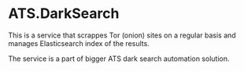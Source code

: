 # ATS.DarkSearch

This is a service that scrappes Tor (onion) sites on a regular basis and manages Elasticsearch index of the results.

The service is a part of bigger ATS dark search automation solution.